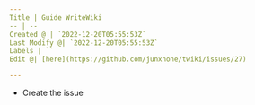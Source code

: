 ```yaml
---
Title | Guide WriteWiki
-- | --
Created @ | `2022-12-20T05:55:53Z`
Last Modify @| `2022-12-20T05:55:53Z`
Labels | ``
Edit @| [here](https://github.com/junxnone/twiki/issues/27)

---
```


- Create the issue

